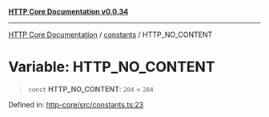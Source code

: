 [**HTTP Core Documentation v0.0.34**](../../README.md)

***

[HTTP Core Documentation](../../modules.md) / [constants](../README.md) / HTTP\_NO\_CONTENT

# Variable: HTTP\_NO\_CONTENT

> `const` **HTTP\_NO\_CONTENT**: `204` = `204`

Defined in: [http-core/src/constants.ts:23](https://github.com/stonemjs/http-core/blob/31e23030575a56f9e3df3cf0d1fec6cbcbb56275/src/constants.ts#L23)
